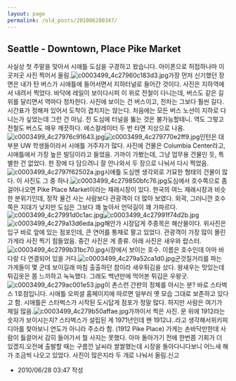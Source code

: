 ```yaml
---
layout: page
permalink: /old_posts/201006280347/
---
```


## Seattle - Downtown, Place Pike Market


사실상 첫 주말을 맞아서 시애틀 도심을 구경하고 왔습니다. 아이폰으로 허접하나마 이곳저곳 사진 찍어서 올림.![c0003499_4c27960c183d3.jpg](201006280347/c0003499_4c27960c183d3.jpg)가장 먼저 신기했던 장면은 내가 탄 버스가 시애틀에 들어서면서 지하터널로 들어간 것이다. 사진은 지하역에서 내려서 찍었다. 바닥에 레일이 보이다시피 이 위로 전철이 다니는데, 버스도 같은 길 위를 달리면서 역마다 정차한다. 사진에 보이는 건 버스이고, 전차는 그보다 훨씬 길다. 시간표가 정해져 있어서 도착이 겹치지는 않는다. 처음에는 모든 버스 노선이 지하로 다니는가 싶었는데 그런 건 아님. 전 도심에 터널을 뚫는 것은 불가능할테니. 역도 그렇고 전철도 버스도 매우 깨끗하다. 에스컬레이터 두 번 타면 지상으로 나옴.![c0003499_4c27976c91643.jpg](201006280347/c0003499_4c27976c91643.jpg)![c0003499_4c279770e2ff9.jpg](201006280347/c0003499_4c279770e2ff9.jpg)인턴은 대부분 UW 학생들이라서 시애틀 거주자가 많다. 사진에 건물은 Columbia Center라고, 시애틀에서 가장 높은 빌딩이라고 들었음. 가까이 가봤는데, 그냥 업무용 건물인 듯, 특별한 건 없었다. 한 장에 다 담으려니 잘 안나와서 두 장으로 나눠서 다시 찍었음.![c0003499_4c2797f62502a.jpg](201006280347/c0003499_4c2797f62502a.jpg)시애틀 도심엔 생각외로 기묘한 형태의 건물이 많다. 이 사진도 그 중 하나.![c0003499_4c279850bfc76.jpg](201006280347/c0003499_4c279850bfc76.jpg)도심에서 호수쪽으로 좀 걸어나오면 Pike Place Market이라는 재래시장이 있다. 한국의 여느 재래시장과 비슷한 분위기인데, 정작 물건 사는 사람보다 관광객이 더 많아 보였다. 외곽, 그러니깐 호수쪽은 지대가 낮지만 도심은 그보다 꽤 높아서 언덕길이 꽤 가파르다.![c0003499_4c27991d0c1ac.jpg](201006280347/c0003499_4c27991d0c1ac.jpg)![c0003499_4c27991f74d2b.jpg](201006280347/c0003499_4c27991f74d2b.jpg)![c0003499_4c279a13d6eda.jpg](201006280347/c0003499_4c279a13d6eda.jpg)해안가 시장답게 주종목은 해산물이다. 위사진은 입구 바로 앞에 있는 점포인데, 큰 연어를 통채로 팔고 있었다. 관광객이 가장 많이 몰린 가게라 사진 찍기 힘들었음. 중간 사진은 게 종류. 아래 사진은 새우와 랍스터.![c0003499_4c2799b31bc70.jpg](201006280347/c0003499_4c2799b31bc70.jpg)시장에서 보이는 호수. 이름은 호수인데 아마 바다랑 다 연결되어 있을 거다.![c0003499_4c279a52ca1d0.jpg](201006280347/c0003499_4c279a52ca1d0.jpg)군것질거리를 파는 가게들이 몇 군데 보이길래 마침 출출하던 참이라 새우튀김을 샀다. 왕새우는 맛있는데 튀김옷은 쫌 느끼하고 눅눅했다. 그래도 백년만에 먹어본 튀김은 우왕굿.![c0003499_4c279ac001e53.jpg](201006280347/c0003499_4c279ac001e53.jpg)이 촌스런 간판의 정체를 아시는 분? 바로 스타벅스 1호점입니다. 시애틀 오피셜 홈페이지에 따르면 일부러 옛 모습 그대로 보존하고 있다고 함. 시애틀은 스타벅스가 시작된 도시답게 점포가 정말 많다. 하지만 사람은 여기가 제일 많음.![c0003499_4c279b50affae.jpg](201006280347/c0003499_4c279b50affae.jpg)가까이서 찍은 사진. 문 위에 1912라는 숫자가 보이시는지? 스타벅스가 설립된 게 1971년인데 왠 1912냐..라고 생각해서위키피디아를 찾아보니 연도가 아니라 주소라 함. (1912 Pike Place) 가게는 손바닥만한데 사람이 듫끌어서 감히 들어가서 뭘 사지는 못했다. 아마 돌아가기 전에 한번쯤 기회가 더 있겠지.오전에 출발할 때는 구름낀 날씨라 쌀쌀했는데 시장을 돌아다니다보니 어느새 해가 조금씩 나오고 있었다. 사진이 많은지라 두 개로 나눠서 올림.신고


- 2010/06/28 03:47 작성